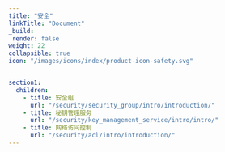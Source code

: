 ```yaml
---
title: "安全"
linkTitle: "Document"
_build:
 render: false 
weight: 22
collapsible: true
icon: "/images/icons/index/product-icon-safety.svg"


section1:
  children:
    - title: 安全组
      url: "/security/security_group/intro/introduction/"
    - title: 秘钥管理服务
      url: "/security/key_management_service/intro/intro/"
    - title: 网络访问控制
      url: "/security/acl/intro/introduction/"
---
```








